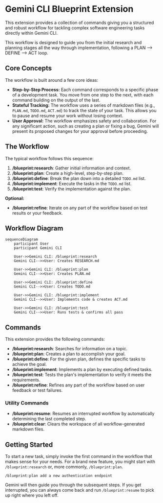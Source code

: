 # Gemini CLI Blueprint Extension

This extension provides a collection of commands giving you a structured and robust workflow for tackling complex software engineering tasks directly within Gemini CLI.

This workflow is designed to guide you from the initial research and planning stages all the way through implementation, following a PLAN --> DEFINE --> ACT loop.

## Core Concepts

The workflow is built around a few core ideas:

*   **Step-by-Step Process:** Each command corresponds to a specific phase of a development task. You move from one step to the next, with each command building on the output of the last.
*   **Stateful Tracking:** The workflow uses a series of markdown files (e.g., `PLAN.md`, `TODO.md`, `ACT.md`) to track the state of your task. This allows you to pause and resume your work without losing context.
*   **User Approval:** The workflow emphasizes safety and collaboration. For any significant action, such as creating a plan or fixing a bug, Gemini will present its proposed changes for your approval before proceeding.

## The Workflow

The typical workflow follows this sequence:

1.  **/blueprint:research**: Gather initial information and context.
2.  **/blueprint:plan**: Create a high-level, step-by-step plan.
3.  **/blueprint:define**: Break the plan down into a detailed `TODO.md` list.
4.  **/blueprint:implement**: Execute the tasks in the `TODO.md` list.
5.  **/blueprint:test**: Verify the implementation against the plan.

**Optional:**

*   **/blueprint:refine**: Iterate on any part of the workflow based on test results or your feedback.

## Workflow Diagram

```mermaid
sequenceDiagram
    participant User
    participant Gemini CLI

    User->>Gemini CLI: /blueprint:research
    Gemini CLI-->>User: Creates RESEARCH.md

    User->>Gemini CLI: /blueprint:plan
    Gemini CLI-->>User: Creates PLAN.md

    User->>Gemini CLI: /blueprint:define
    Gemini CLI-->>User: Creates TODO.md

    User->>Gemini CLI: /blueprint:implement
    Gemini CLI-->>User: Implements code & creates ACT.md

    User->>Gemini CLI: /blueprint:test
    Gemini CLI-->>User: Runs tests & confirms all pass

```

## Commands

This extension provides the following commands:

*   **/blueprint:research**: Searches for information on a topic.
*   **/blueprint:plan**: Creates a plan to accomplish your goal.
*   **/blueprint:define**: For the given plan, defines the specific tasks to achieve the goal.
*   **/blueprint:implement**: Implements a plan by executing defined tasks.
*   **/blueprint:test**: Tests the plan's implementation to verify it meets the requirements.
*   **/blueprint:refine**: Refines any part of the workflow based on user feedback or test failures.

### Utility Commands

*   **/blueprint:resume**: Resumes an interrupted workflow by automatically determining the last completed step.
*   **/blueprint:clear**: Clears the workspace of all workflow-generated markdown files.

## Getting Started

To start a new task, simply invoke the first command in the workflow that makes sense for your needs. For a brand new feature, you might start with `/blueprint:research` or, more commonly, `/blueprint:plan`.

```
/blueprint:plan add a new authentication endpoint
```

Gemini will then guide you through the subsequent steps. If you get interrupted, you can always come back and run `/blueprint:resume` to pick up right where you left off.
